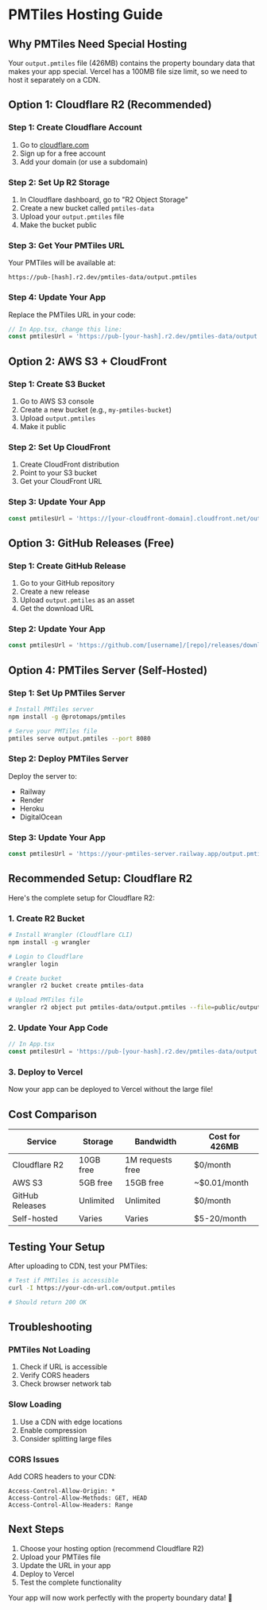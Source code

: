 # PMTiles Hosting Guide

## Why PMTiles Need Special Hosting

Your `output.pmtiles` file (426MB) contains the property boundary data that makes your app special. Vercel has a 100MB file size limit, so we need to host it separately on a CDN.

## Option 1: Cloudflare R2 (Recommended)

### Step 1: Create Cloudflare Account
1. Go to [cloudflare.com](https://cloudflare.com)
2. Sign up for a free account
3. Add your domain (or use a subdomain)

### Step 2: Set Up R2 Storage
1. In Cloudflare dashboard, go to "R2 Object Storage"
2. Create a new bucket called `pmtiles-data`
3. Upload your `output.pmtiles` file
4. Make the bucket public

### Step 3: Get Your PMTiles URL
Your PMTiles will be available at:
```
https://pub-[hash].r2.dev/pmtiles-data/output.pmtiles
```

### Step 4: Update Your App
Replace the PMTiles URL in your code:

```typescript
// In App.tsx, change this line:
const pmtilesUrl = 'https://pub-[your-hash].r2.dev/pmtiles-data/output.pmtiles';
```

## Option 2: AWS S3 + CloudFront

### Step 1: Create S3 Bucket
1. Go to AWS S3 console
2. Create a new bucket (e.g., `my-pmtiles-bucket`)
3. Upload `output.pmtiles`
4. Make it public

### Step 2: Set Up CloudFront
1. Create CloudFront distribution
2. Point to your S3 bucket
3. Get your CloudFront URL

### Step 3: Update Your App
```typescript
const pmtilesUrl = 'https://[your-cloudfront-domain].cloudfront.net/output.pmtiles';
```

## Option 3: GitHub Releases (Free)

### Step 1: Create GitHub Release
1. Go to your GitHub repository
2. Create a new release
3. Upload `output.pmtiles` as an asset
4. Get the download URL

### Step 2: Update Your App
```typescript
const pmtilesUrl = 'https://github.com/[username]/[repo]/releases/download/v1.0.0/output.pmtiles';
```

## Option 4: PMTiles Server (Self-Hosted)

### Step 1: Set Up PMTiles Server
```bash
# Install PMTiles server
npm install -g @protomaps/pmtiles

# Serve your PMTiles file
pmtiles serve output.pmtiles --port 8080
```

### Step 2: Deploy PMTiles Server
Deploy the server to:
- Railway
- Render
- Heroku
- DigitalOcean

### Step 3: Update Your App
```typescript
const pmtilesUrl = 'https://your-pmtiles-server.railway.app/output.pmtiles';
```

## Recommended Setup: Cloudflare R2

Here's the complete setup for Cloudflare R2:

### 1. Create R2 Bucket
```bash
# Install Wrangler (Cloudflare CLI)
npm install -g wrangler

# Login to Cloudflare
wrangler login

# Create bucket
wrangler r2 bucket create pmtiles-data

# Upload PMTiles file
wrangler r2 object put pmtiles-data/output.pmtiles --file=public/output.pmtiles
```

### 2. Update Your App Code
```typescript
// In App.tsx
const pmtilesUrl = 'https://pub-[your-hash].r2.dev/pmtiles-data/output.pmtiles';
```

### 3. Deploy to Vercel
Now your app can be deployed to Vercel without the large file!

## Cost Comparison

| Service | Storage | Bandwidth | Cost for 426MB |
|---------|---------|-----------|----------------|
| Cloudflare R2 | 10GB free | 1M requests free | $0/month |
| AWS S3 | 5GB free | 15GB free | ~$0.01/month |
| GitHub Releases | Unlimited | Unlimited | $0/month |
| Self-hosted | Varies | Varies | $5-20/month |

## Testing Your Setup

After uploading to CDN, test your PMTiles:

```bash
# Test if PMTiles is accessible
curl -I https://your-cdn-url.com/output.pmtiles

# Should return 200 OK
```

## Troubleshooting

### PMTiles Not Loading
1. Check if URL is accessible
2. Verify CORS headers
3. Check browser network tab

### Slow Loading
1. Use a CDN with edge locations
2. Enable compression
3. Consider splitting large files

### CORS Issues
Add CORS headers to your CDN:
```
Access-Control-Allow-Origin: *
Access-Control-Allow-Methods: GET, HEAD
Access-Control-Allow-Headers: Range
```

## Next Steps

1. Choose your hosting option (recommend Cloudflare R2)
2. Upload your PMTiles file
3. Update the URL in your app
4. Deploy to Vercel
5. Test the complete functionality

Your app will now work perfectly with the property boundary data! 🎉 